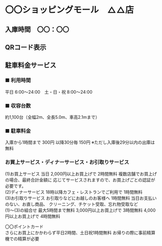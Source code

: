 # 〇〇ショッピングモール　△△店

## 入庫時間　〇〇：〇〇

## QRコード表示

## 駐車料金サービス
### ■ 利用時間
平日 6:00～24:00　土・日・祝 8:00～24:00
### ■ 収容台数
約1,100台（全幅2m、全長5.0m、車高2.1mまで）
### ■ 駐車料金
入庫から1時間まで 300円 以降30分毎 150円 ※ただし入庫後29分以内の出庫は無料
### お買上サービス・ディナーサービス・お引取りサービス
(1)お買上サービス
当日 2,000円以上お買上げで 2時間無料
複数店舗でお買上げの場合、最終合計金額に
応じてサービスされますので、お買上げごとの認証が必要です。<br>
(2)ディナーサービス
18時以降カフェ・レストランでご利用で 1時間無料<br>
(3)お引取りサービス
お引取りなどにお越しのお客様へ 1時間無料
当日お支払いのない、お直し商品、
クリーニング、チケット受取、忘れ物受取など<br>
(1)～(3)の組合せ
最大5時間まで無料
3,000円以上お買上げで 3時間無料
4,000円以上お買上げで 4時間無料

〇〇ポイントカード<br>
さらにお買上にかかわらず平日2時間、土日祝1時間無料
お帰りの際に事前精算機での精算が必要

